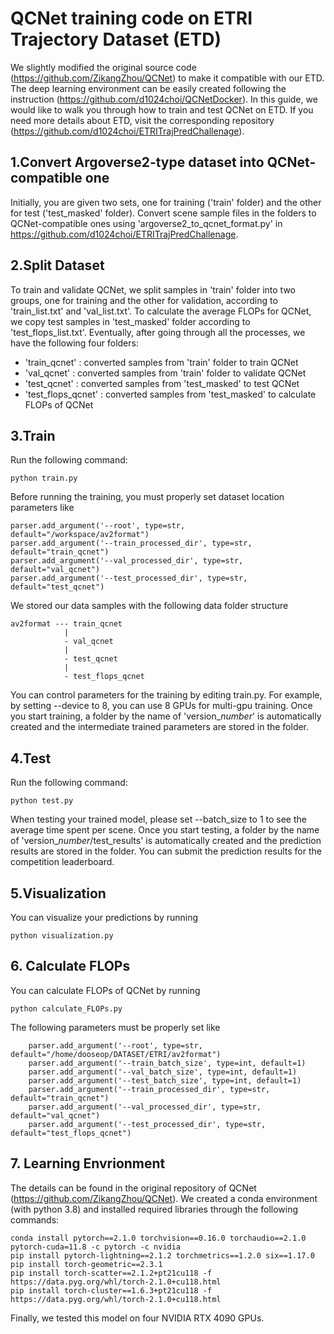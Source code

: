 # QCNet training code on ETRI Trajectory Dataset (ETD)

We slightly modified the original source code (https://github.com/ZikangZhou/QCNet) to make it compatible with our ETD. The deep learning environment can be easily created following the instruction (https://github.com/d1024choi/QCNetDocker). In this guide, we would like to walk you through how to train and test QCNet on ETD. If you need more details about ETD, visit the corresponding repository (https://github.com/d1024choi/ETRITrajPredChallenage). 

## 1.Convert Argoverse2-type dataset into QCNet-compatible one

Initially, you are given two sets, one for training ('train' folder) and the other for test ('test_masked' folder). Convert scene sample files in the folders to QCNet-compatible ones using 'argoverse2_to_qcnet_format.py' in https://github.com/d1024choi/ETRITrajPredChallenage. 

## 2.Split Dataset

To train and validate QCNet, we split samples in 'train' folder into two groups, one for training and the other for validation, according to 'train_list.txt' and 'val_list.txt'. To calculate the average FLOPs for QCNet, we copy test samples in 'test_masked' folder according to 'test_flops_list.txt'. Eventually, after going through all the processes, we have the following four folders:

* 'train_qcnet' : converted samples from 'train' folder to train QCNet
* 'val_qcnet' : converted samples from 'train' folder to validate QCNet
* 'test_qcnet' : converted samples from 'test_masked' to test QCNet 
* 'test_flops_qcnet' : converted samples from 'test_masked' to calculate FLOPs of QCNet 


## 3.Train
 
Run the following command:
```
python train.py
```

Before running the training, you must properly set dataset location parameters like

```
parser.add_argument('--root', type=str, default="/workspace/av2format")
parser.add_argument('--train_processed_dir', type=str, default="train_qcnet")
parser.add_argument('--val_processed_dir', type=str, default="val_qcnet")
parser.add_argument('--test_processed_dir', type=str, default="test_qcnet")
```
We stored our data samples with the following data folder structure
```
av2format --- train_qcnet
            |
            - val_qcnet
            |
            - test_qcnet
            |
            - test_flops_qcnet
```

You can control parameters for the training by editing train.py. For example, by setting --device to 8, you can use 8 GPUs for multi-gpu training. Once you start training, a folder by the name of 'version_$number$' is automatically created and the intermediate trained parameters are stored in the folder. 


## 4.Test
 
Run the following command:
```
python test.py
```
When testing your trained model, please set --batch_size to 1 to see the average time spent per scene. Once you start testing, a folder by the name of 'version_$number$/test_results' is automatically created and the prediction results are stored in the folder. You can submit the prediction results for the competition leaderboard.

## 5.Visualization
 
You can visualize your predictions by running
```
python visualization.py
```
## 6. Calculate FLOPs

You can calculate FLOPs of QCNet by running

```
python calculate_FLOPs.py
```

The following parameters must be properly set like

```
    parser.add_argument('--root', type=str, default="/home/dooseop/DATASET/ETRI/av2format")
    parser.add_argument('--train_batch_size', type=int, default=1)
    parser.add_argument('--val_batch_size', type=int, default=1)
    parser.add_argument('--test_batch_size', type=int, default=1)
    parser.add_argument('--train_processed_dir', type=str, default="train_qcnet")
    parser.add_argument('--val_processed_dir', type=str, default="val_qcnet")
    parser.add_argument('--test_processed_dir', type=str, default="test_flops_qcnet")
```
## 7. Learning Envrionment

The details can be found in the original repository of QCNet (https://github.com/ZikangZhou/QCNet). We created a conda environment (with python 3.8) and installed required libraries through the following commands:

```
conda install pytorch==2.1.0 torchvision==0.16.0 torchaudio==2.1.0 pytorch-cuda=11.8 -c pytorch -c nvidia
pip install pytorch-lightning==2.1.2 torchmetrics==1.2.0 six==1.17.0
pip install torch-geometric==2.3.1
pip install torch-scatter==2.1.2+pt21cu118 -f https://data.pyg.org/whl/torch-2.1.0+cu118.html
pip install torch-cluster==1.6.3+pt21cu118 -f https://data.pyg.org/whl/torch-2.1.0+cu118.html
```

Finally, we tested this model on four NVIDIA RTX 4090 GPUs.
